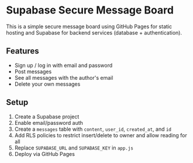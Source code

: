 # Supabase Secure Message Board

This is a simple secure message board using GitHub Pages for static hosting and Supabase for backend services (database + authentication).

## Features
- Sign up / log in with email and password
- Post messages
- See all messages with the author's email
- Delete your own messages

## Setup
1. Create a Supabase project
2. Enable email/password auth
3. Create a `messages` table with `content`, `user_id`, `created_at`, and `id`
4. Add RLS policies to restrict insert/delete to owner and allow reading for all
5. Replace `SUPABASE_URL` and `SUPABASE_KEY` in `app.js`
6. Deploy via GitHub Pages
